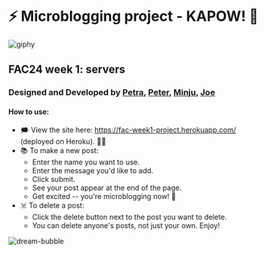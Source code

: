 # ⚡ Microblogging project - KAPOW! 🦹

![giphy](https://user-images.githubusercontent.com/45575016/168419156-c6eafdc1-75fb-4ee9-b5c3-59770cba4c90.gif)

## FAC24 week 1: servers

### Designed and Developed by [Petra](https://github.com/alternadiva), [Peter](https://github.com/PJSalter), [Minju](https://github.com/minju25kim), [Joe](https://github.com/joe-dev-public)

#### How to use:

- 🗯 View the site here: https://fac-week1-project.herokuapp.com/ (deployed on Heroku). 🦸‍♀️
- 📚 To make a new post:
  - Enter the name you want to use.
  - Enter the message you'd like to add.
  - Click submit.
  - See your post appear at the end of the page.
  - Get excited -- you're microblogging now! 🤪
- ☠️ To delete a post:
  - Click the delete button next to the post you want to delete.
  - You can delete anyone's posts, not just your own. Enjoy!

![dream-bubble](https://user-images.githubusercontent.com/45575016/168419294-b55338c8-01c4-4219-8677-ffacd1b83fed.gif)

